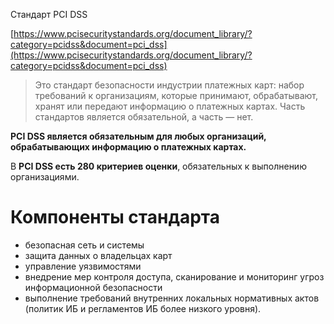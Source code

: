 Стандарт PCI DSS

[https://www.pcisecuritystandards.org/document_library/?category=pcidss&document=pci_dss](https://www.pcisecuritystandards.org/document_library/?category=pcidss&document=pci_dss)

> Это стандарт безопасности индустрии платежных карт: набор требований к организациям, которые принимают, обрабатывают, хранят или передают информацию о платежных картах. Часть стандартов является обязательной, а часть — нет.

**PCI DSS является обязательным для любых организаций, обрабатывающих информацию о платежных картах.**

В **PCI DSS есть 280 критериев оценки**, обязательных к выполнению организациями.

# Компоненты стандарта

- безопасная сеть и системы
- защита данных о владельцах карт
- управление уязвимостями
- внедрение мер контроля доступа, сканирование и мониторинг угроз информационной безопасности
- выполнение требований внутренних локальных нормативных актов (политик ИБ и регламентов ИБ более низкого уровня).
